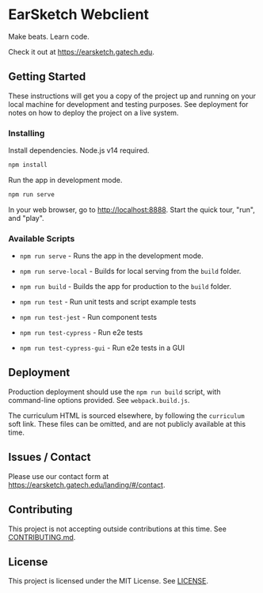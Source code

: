 # EarSketch Webclient

Make beats. Learn code.

Check it out at https://earsketch.gatech.edu.

## Getting Started

These instructions will get you a copy of the project up and running on your local machine for development and testing purposes. See deployment for notes on how to deploy the project on a live system.

### Installing

Install dependencies. Node.js v14 required.

```bash
npm install
```

Run the app in development mode.

```bash
npm run serve
```

In your web browser, go to [http://localhost:8888](http://localhost:8888). Start the quick tour, "run", and "play".

### Available Scripts

- `npm run serve` - Runs the app in the development mode.

- `npm run serve-local` - Builds for local serving from the `build` folder.

- `npm run build` - Builds the app for production to the `build` folder.

- `npm run test` - Run unit tests and script example tests

- `npm run test-jest` - Run component tests

- `npm run test-cypress` - Run e2e tests

- `npm run test-cypress-gui` - Run e2e tests in a GUI

## Deployment

Production deployment should use the `npm run build` script, with command-line options provided. See `webpack.build.js`.

The curriculum HTML is sourced elsewhere, by following the `curriculum` soft link. These files can be omitted, and are not publicly available at this time.

## Issues / Contact

Please use our contact form at https://earsketch.gatech.edu/landing/#/contact.

## Contributing

This project is not accepting outside contributions at this time.  See [CONTRIBUTING.md](CONTRIBUTING.md).

## License

This project is licensed under the MIT License. See [LICENSE](LICENSE).
